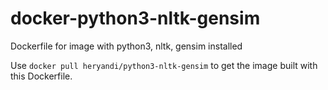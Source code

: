 docker-python3-nltk-gensim
==========================

Dockerfile for image with python3, nltk, gensim installed

Use `docker pull heryandi/python3-nltk-gensim` to get the image built with this Dockerfile.
